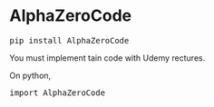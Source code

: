 # AlphaZeroCode
<pre>
pip install AlphaZeroCode
</pre>
You must implement tain code with Udemy rectures.

On python,
<pre>
import AlphaZeroCode
</pre>
